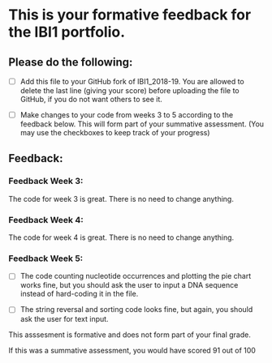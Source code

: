 # This is your formative feedback for the IBI1 portfolio.


## Please do the following:

- [ ] Add this file to your GitHub fork of IBI1_2018-19. You are allowed to delete the last line (giving your score) before uploading the file to GitHub, if you do not want others to see it. 
- [ ] Make changes to your code from weeks 3 to 5 according to the feedback below. This will form part of your summative assessment. (You may use the checkboxes to keep track of your progress) 


## Feedback:

### Feedback Week 3:

The code for week 3 is great. There is no need to change anything.


















### Feedback Week 4:

The code for week 4 is great. There is no need to change anything.


















### Feedback Week 5:


- [ ] The code counting nucleotide occurrences and plotting the pie chart works fine, but you should ask the user to input a DNA sequence instead of hard-coding it in the file.




- [ ] The string reversal and sorting code looks fine, but again, you should ask the user for text input.






This asssesment is formative and does not form part of your final grade. 

If this was a summative assessment, you would have scored 91 out of 100










